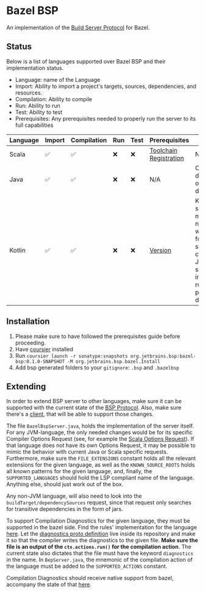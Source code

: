 # Bazel BSP
An implementation of the [Build Server Protocol](https://github.com/build-server-protocol/build-server-protocol) for Bazel.

## Status
Below is a list of languages supported over Bazel BSP and their implementation status.
- Language: name of the Language
- Import: Ability to import a project's targets, sources, dependencies, and resources.
- Compilation: Ability to compile
- Run: Ability to run
- Test: Ability to test
- Prerequisites: Any prerequisites needed to properly run the server to its full capabilities 

| Language | Import | Compilation | Run | Test | Prerequisites | Notes |
| - | - | - | - | - | - | - |
| Scala | ✅ | ✅ | ❌ | ❌ | [Toolchain Registration](docs/scala.md) | N/A |
| Java | ✅ | ✅ | ❌ | ❌ | N/A | Compilation does not offer diagnostics |
| Kotlin | ✅ | ✅ | ❌ | ❌ | [Version](docs/kotlin.md) | KotlinJS support is minimal and not advised without further setting changes. Java source files in a kotlin rule will not possess diagnostics. |

## Installation
1. Please make sure to have followed the prerequisites guide before proceeding.
2. Have [coursier](https://get-coursier.io/docs/cli-installation) installed
3. Run
`coursier launch -r sonatype:snapshots org.jetbrains.bsp:bazel-bsp:0.1.0-SNAPSHOT -M org.jetbrains.bsp.bazel.Install`
4. Add bsp generated folders to your `gitignore`: `.bsp` and `.bazelbsp`

## Extending
In order to extend BSP server to other languages, make sure it can be supported with the current state of the  [BSP Protocol](https://github.com/build-server-protocol/build-server-protocol/tree/master/docs). Also, make sure there's a [client](https://build-server-protocol.github.io/docs/implementations.html#build-clients), that will be able to support those changes.

The file `BazelBspServer.java`, holds the implementation of the server itself. For any JVM-language, the only needed changes would be for its specific Compiler Options Request (see, for example the [Scala Options Request](https://github.com/build-server-protocol/build-server-protocol/blob/master/docs/extensions/scala.md#scalac-options-request)). If that language does not have its own Options Request, it may be possible to mimic the behavior with current Java or Scala specific requests. Furthermore, make sure the `FILE_EXTENSIONS` constant holds all the relevant extensions for the given language, as well as the `KNOWN_SOURCE_ROOTS` holds all known patterns for the given language, and, finally, the `SUPPORTED_LANGUAGES` should hold the LSP compliant name of the language. Anything else, should just work out of the box.

Any non-JVM language, will also need to look into the `buildTarget/dependencySources` request, since that request only searches for transitive dependencies in the form of jars.

To support Compilation Diagnostics for the given language, they must be supported in the bazel side. Find the rules' implementation for the language [here](https://github.com/bazelbuild/). Let the [diagnostics proto definition](https://github.com/bazelbuild/rules_scala/blob/master/src/protobuf/io/bazel/rules_scala/diagnostics.proto) live inside its repository and make it so that the compiler writes the diagnostics to the given file. **Make sure the file is an output of the `ctx.actions.run()` for the compilation action**. The current state also dictates that the file must have the keyword `diagnostics` in the name. In `BepServer.java`, the mnemonic of the compilation action of the language must be added to the `SUPPORTED_ACTIONS` constant. 

Compilation Diagnostics should receive native support from bazel, accompany the state of that [here](https://github.com/bazelbuild/bazel/pull/11766).
